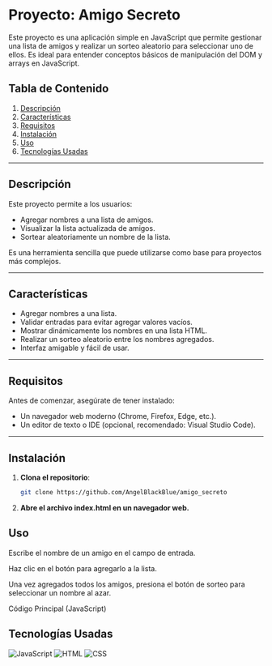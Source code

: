 # Proyecto: Amigo Secreto

Este proyecto es una aplicación simple en JavaScript que permite gestionar una lista de amigos y realizar un sorteo aleatorio para seleccionar uno de ellos. Es ideal para entender conceptos básicos de manipulación del DOM y arrays en JavaScript.

## Tabla de Contenido

1. [Descripción](#descripción)
2. [Características](#características)
3. [Requisitos](#requisitos)
4. [Instalación](#instalación)
5. [Uso](#uso)
6. [Tecnologías Usadas](#tecnologías-usadas)

---

## Descripción

Este proyecto permite a los usuarios:
- Agregar nombres a una lista de amigos.
- Visualizar la lista actualizada de amigos.
- Sortear aleatoriamente un nombre de la lista.

Es una herramienta sencilla que puede utilizarse como base para proyectos más complejos.

---

## Características

- Agregar nombres a una lista.
- Validar entradas para evitar agregar valores vacíos.
- Mostrar dinámicamente los nombres en una lista HTML.
- Realizar un sorteo aleatorio entre los nombres agregados.
- Interfaz amigable y fácil de usar.

---

## Requisitos

Antes de comenzar, asegúrate de tener instalado:

- Un navegador web moderno (Chrome, Firefox, Edge, etc.).
- Un editor de texto o IDE (opcional, recomendado: Visual Studio Code).

---

## Instalación

1. **Clona el repositorio**:
   ```bash
   git clone https://github.com/AngelBlackBlue/amigo_secreto
   ```

2. **Abre el archivo index.html en un navegador web.**

## Uso

Escribe el nombre de un amigo en el campo de entrada.

Haz clic en el botón para agregarlo a la lista.

Una vez agregados todos los amigos, presiona el botón de sorteo para seleccionar un nombre al azar.

Código Principal (JavaScript)

## Tecnologías Usadas

![JavaScript](https://img.shields.io/badge/-JavaScript-F7DF1E?logo=javascript&logoColor=black&style=for-the-badge)
![HTML](https://img.shields.io/badge/-HTML5-E34F26?logo=html5&logoColor=white&style=for-the-badge)
![CSS](https://img.shields.io/badge/-CSS3-1572B6?logo=css3&logoColor=white&style=for-the-badge)